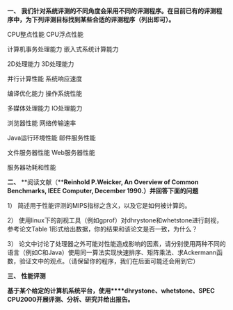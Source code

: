 **一、**   **我们针对系统评测的不同角度会采用不同的评测程序。在目前已有的评测程序中，为下列评测目标找到某些合适的评测程序（列出即可）。**

CPU整点性能                        CPU浮点性能

计算机事务处理能力                  嵌入式系统计算能力

2D处理能力                         3D处理能力

并行计算性能                        系统响应速度

编译优化能力                        操作系统性能

多媒体处理能力                      IO处理能力

浏览器性能                          网络传输速率

Java运行环境性能                   邮件服务性能

文件服务器性能                      Web服务器性能

服务器功耗和性能

 

**二、**   **阅读文献（****Reinhold P.Weicker, An Overview of Common Benchmarks, IEEE Computer, December 1990.）并回答下面的问题**

1） 简述用于性能评测的MIPS指标之含义，以及它是如何被计算的。

2） 使用linux下的剖视工具（例如gprof）对dhrystone和whetstone进行剖视，参考论文Table 1形式给出数据，你的结果和该论文是否一致，为什么？

3） 论文中讨论了处理器之外可能对性能造成影响的因素，请分别使用两种不同的语言（例如C和Java）使用同一算法实现快速排序、矩阵乘法、求Ackermann函数，验证文中的观点。（请保留你的程序，我们在后面可能还会用到它）

 

**三、**   **性能评测**

**基于某个给定的计算机系统平台，使用****dhrystone、whetstone、SPEC CPU2000开展评测、分析、研究并给出报告。**